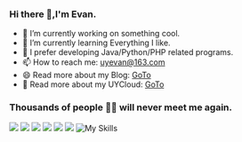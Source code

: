 ### Hi there 👋,I'm Evan.

- 🔭 I’m currently working on something cool.
- 🌱 I’m currently learning Everything I like.
- 💬 I prefer developing Java/Python/PHP related programs.
- 📫 How to reach me: uyevan@163.com
- 😄 Read more about my Blog: [GoTo](https://jfkj.xyz)
- 🦄 Read more about my UYCloud: [GoTo](https://uyclouds.com)


### Thousands of people 🏳️‍🌈 will never meet me again.
![](https://img.shields.io/badge/Java-ED8B00?style=for-the-badge&logo=openjdk&logoColor=white) ![](https://img.shields.io/badge/Python-F5B041?style=for-the-badge&logo=python&logoColor=white) ![](https://img.shields.io/badge/Php-5DADE2?style=for-the-badge&logo=php&logoColor=white) ![](https://img.shields.io/badge/Android-A569BD?style=for-the-badge&logo=android&logoColor=white) ![](https://img.shields.io/badge/MySql-EC7063?style=for-the-badge&logo=mysql&logoColor=white) ![](https://img.shields.io/badge/Linux-58D68D?style=for-the-badge&logo=linux&logoColor=white)
![My Skills]([https://skillicons.dev/icons?i=linux,bash,c,cpp,git,github,python,java,spring,javascript,react,vue,mysql,nginx,redis,docker,jenkins,mongodb,php&perline=10](https://skillicons.dev/icons?i=linux,bash,c,git,github,python,java,spring,javascript,react,vue,mysql,nginx,redis,docker,jenkins,mongodb,php,flutter,html,md,nextjs,androidstudio&perline=10))
